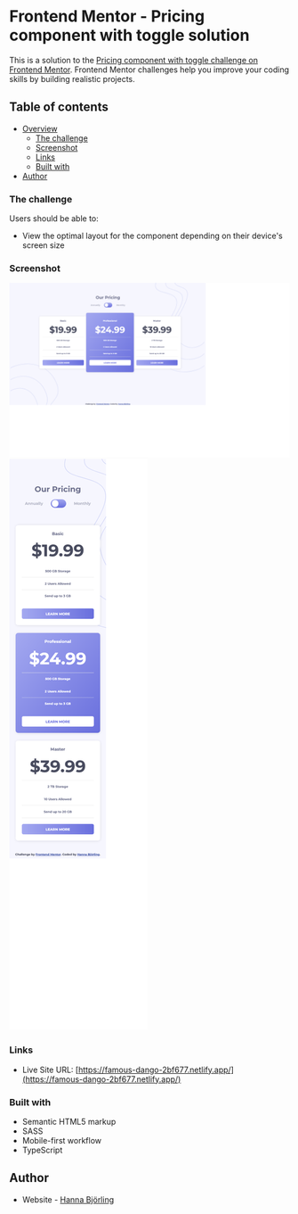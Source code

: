 # Frontend Mentor - Pricing component with toggle solution

This is a solution to the [Pricing component with toggle challenge on Frontend Mentor](https://www.frontendmentor.io/challenges/pricing-component-with-toggle-8vPwRMIC). Frontend Mentor challenges help you improve your coding skills by building realistic projects. 

## Table of contents

- [Overview](#overview)
  - [The challenge](#the-challenge)
  - [Screenshot](#screenshot)
  - [Links](#links)
  - [Built with](#built-with)
- [Author](#author)

### The challenge

Users should be able to:

- View the optimal layout for the component depending on their device's screen size

### Screenshot

![](./public/screenshots/desktop.png)
![](./public/screenshots/mobile.png)

### Links

- Live Site URL: [https://famous-dango-2bf677.netlify.app/](https://famous-dango-2bf677.netlify.app/)
### Built with

- Semantic HTML5 markup
- SASS
- Mobile-first workflow
- TypeScript

## Author

- Website - [Hanna Björling](https://hannabjorling.netlify.app/)
